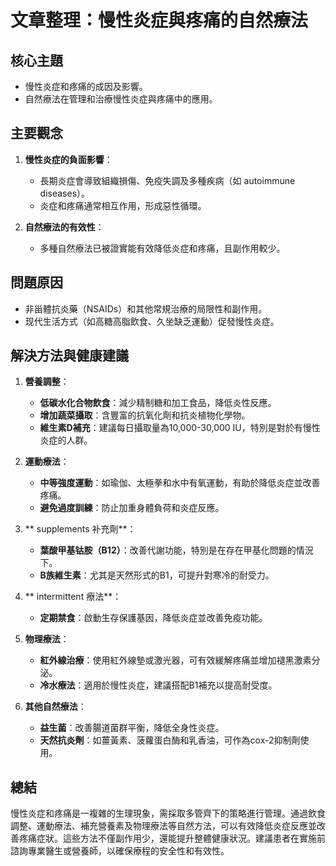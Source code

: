 # 文章整理：慢性炎症與疼痛的自然療法

## 核心主題
- 慢性炎症和疼痛的成因及影響。
- 自然療法在管理和治療慢性炎症與疼痛中的應用。

## 主要觀念
1. **慢性炎症的負面影響**：
   - 長期炎症會導致組織損傷、免疫失調及多種疾病（如 autoimmune diseases）。
   - 炎症和疼痛通常相互作用，形成惡性循環。

2. **自然療法的有效性**：
   - 多種自然療法已被證實能有效降低炎症和疼痛，且副作用較少。

## 問題原因
- 非甾體抗炎藥（NSAIDs）和其他常規治療的局限性和副作用。
- 现代生活方式（如高糖高脂飲食、久坐缺乏運動）促發慢性炎症。

## 解決方法與健康建議
1. **營養調整**：
   - **低碳水化合物飲食**：減少精制糖和加工食品，降低炎性反應。
   - **增加蔬菜攝取**：含豐富的抗氧化劑和抗炎植物化學物。
   - **維生素D補充**：建議每日攝取量為10,000-30,000 IU，特別是對於有慢性炎症的人群。

2. **運動療法**：
   - **中等強度運動**：如瑜伽、太極拳和水中有氧運動，有助於降低炎症並改善疼痛。
   - **避免過度訓練**：防止加重身體負荷和炎症反應。

3. ** supplements 补充劑**：
   - **葉酸甲基钴胺（B12）**：改善代謝功能，特別是在存在甲基化問題的情況下。
   - **B族維生素**：尤其是天然形式的B1，可提升對寒冷的耐受力。

4. ** intermittent 療法**：
   - **定期禁食**：啟動生存保護基因，降低炎症並改善免疫功能。

5. **物理療法**：
   - **紅外線治療**：使用紅外線墊或激光器，可有效緩解疼痛並增加褪黑激素分泌。
   - **冷水療法**：適用於慢性炎症，建議搭配B1補充以提高耐受度。

6. **其他自然療法**：
   - **益生菌**：改善腸道菌群平衡，降低全身性炎症。
   - **天然抗炎劑**：如薑黃素、菠蘿蛋白酶和乳香油，可作為cox-2抑制劑使用。

## 總結
慢性炎症和疼痛是一複雜的生理現象，需採取多管齊下的策略進行管理。通過飲食調整、運動療法、補充營養素及物理療法等自然方法，可以有效降低炎症反應並改善疼痛症狀。這些方法不僅副作用少，還能提升整體健康狀況。建議患者在實施前諮詢專業醫生或營養師，以確保療程的安全性和有效性。